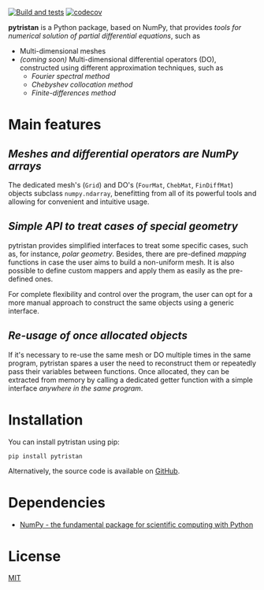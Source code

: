 [![Build and tests](https://github.com/YelyzavetaV/pytristan/actions/workflows/pytristan.yml/badge.svg)](https://github.com/YelyzavetaV/pytristan/actions/workflows/pytristan.yml)
[![codecov](https://codecov.io/gh/YelyzavetaV/pytristan/branch/main/graph/badge.svg?token=KWLTXFRDUE)](https://codecov.io/gh/YelyzavetaV/pytristan)

**pytristan** is a Python package, based on NumPy, that provides *tools for numerical solution of partial differential equations*, such as

* Multi-dimensional meshes
* *(coming soon)* Multi-dimensional differential operators (DO), constructed using different approximation techniques, such as
  - *Fourier spectral method*
  - *Chebyshev collocation method*
  - *Finite-differences method*

# Main features

## *Meshes and differential operators **are** NumPy arrays*

The dedicated mesh's (`Grid`) and DO's (`FourMat`, `ChebMat`, `FinDiffMat`) objects subclass `numpy.ndarray`, benefitting from all of its powerful tools and allowing for convenient and intuitive usage.

## *Simple API to treat cases of special geometry*

pytristan provides simplified interfaces to treat some specific cases, such as, for instance, *polar geometry*. Besides, there are pre-defined *mapping* functions in case the user aims to build a non-uniform mesh. It is also possible to define custom mappers and apply them as easily as the pre-defined ones.

For complete flexibility and control over the program, the user can opt for a more manual approach to construct the same objects using a generic interface.

## *Re-usage of once allocated objects*

If it's necessary to re-use the same mesh or DO multiple times in the same program, pytristan spares a user the need to reconstruct them or repeatedly pass their variables between functions. Once allocated, they can be extracted from memory by calling a dedicated getter function with a simple interface *anywhere in the same program*.

# Installation

You can install pytristan using pip:

```
pip install pytristan
```

Alternatively, the source code is available on [GitHub](https://github.com/YelyzavetaV/pytristan "pytristan on GitHub").

# Dependencies

* [NumPy - the fundamental package for scientific computing with Python](https://numpy.org "NumPy")

# License

[MIT](https://opensource.org/licenses/MIT "MIT license")
